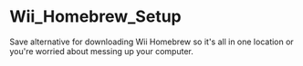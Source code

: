 # Wii_Homebrew_Setup
Save alternative for downloading Wii Homebrew so it's all in one location or you're worried about messing up your computer.
